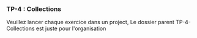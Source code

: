<h3>TP-4 : Collections </h3>
<p>Veuillez lancer chaque exercice dans un project, Le dossier parent TP-4-Collections est juste pour l'organisation</p>
